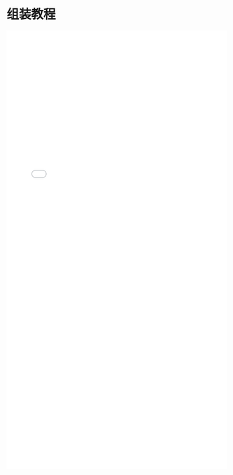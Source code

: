 # 组装教程


<iframe 
height="1000" 
width="100%" 
src="//player.bilibili.com/player.html?aid=898021559&bvid=BV1BN4y1g77h&cid=762749538&page=1" 
frameborder="0" 
allowfullscreen="true"> 
</iframe>